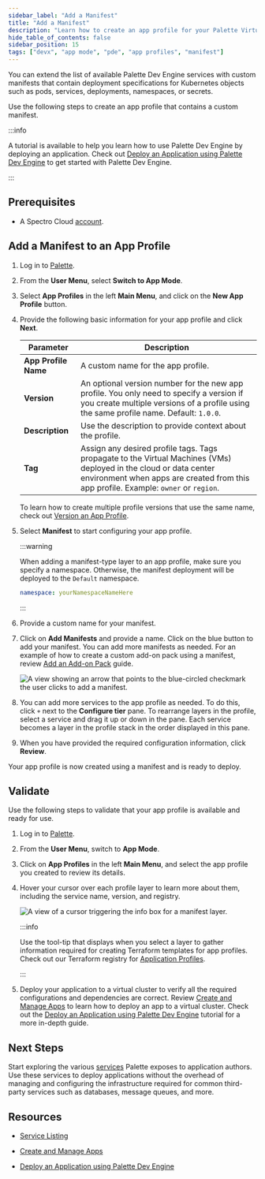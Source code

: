 ```yaml
---
sidebar_label: "Add a Manifest"
title: "Add a Manifest"
description: "Learn how to create an app profile for your Palette Virtual Clusters using a custom manifest."
hide_table_of_contents: false
sidebar_position: 15
tags: ["devx", "app mode", "pde", "app profiles", "manifest"]
---
```


<!-- Add-on packs can be built using Kubernetes manifests.
These manifests contain deployment specifications for Kubernetes objects such as pods, services, deployments, namespaces, or secrets.-->

You can extend the list of available Palette Dev Engine services with custom manifests that contain deployment
specifications for Kubernetes objects such as pods, services, deployments, namespaces, or secrets.

Use the following steps to create an app profile that contains a custom manifest.

:::info

A tutorial is available to help you learn how to use Palette Dev Engine by deploying an application. Check out
[Deploy an Application using Palette Dev Engine](../../../tutorials/cluster-deployment/pde/deploy-app.md) to get started
with Palette Dev Engine.

:::

## Prerequisites

- A Spectro Cloud [account](https://www.spectrocloud.com/get-started/).

## Add a Manifest to an App Profile

1. Log in to [Palette](https://console.spectrocloud.com).

2. From the **User Menu**, select **Switch to App Mode**.

3. Select **App Profiles** in the left **Main Menu**, and click on the **New App Profile** button.

4. Provide the following basic information for your app profile and click **Next**.

   | **Parameter**        | **Description**                                                                                                                                                                                           |
   | -------------------- | --------------------------------------------------------------------------------------------------------------------------------------------------------------------------------------------------------- |
   | **App Profile Name** | A custom name for the app profile.                                                                                                                                                                        |
   | **Version**          | An optional version number for the new app profile. You only need to specify a version if you create multiple versions of a profile using the same profile name. Default: `1.0.0`.                        |
   | **Description**      | Use the description to provide context about the profile.                                                                                                                                                 |
   | **Tag**              | Assign any desired profile tags. Tags propagate to the Virtual Machines (VMs) deployed in the cloud or data center environment when apps are created from this app profile. Example: `owner` or `region`. |

   To learn how to create multiple profile versions that use the same name, check out
   [Version an App Profile](../modify-app-profiles/version-app-profile.md).

5. Select **Manifest** to start configuring your app profile.

   :::warning

   When adding a manifest-type layer to an app profile, make sure you specify a namespace. Otherwise, the manifest
   deployment will be deployed to the `Default` namespace.

   ```yaml
   namespace: yourNamespaceNameHere
   ```

   :::

6. Provide a custom name for your manifest.

7. Click on **Add Manifests** and provide a name. Click on the blue button to add your manifest. You can add more
   manifests as needed. For an example of how to create a custom add-on pack using a manifest, review
   [Add an Add-on Pack](../../../registries-and-packs/adding-add-on-packs.md#manifests) guide.

   ![A view showing an arrow that points to the blue-circled checkmark the user clicks to add a manifest.](/profiles_app-profiles_create-app-profiles_add-manifest.webp)

8. You can add more services to the app profile as needed. To do this, click `+` next to the **Configure tier** pane. To
   rearrange layers in the profile, select a service and drag it up or down in the pane. Each service becomes a layer in
   the profile stack in the order displayed in this pane.

9. When you have provided the required configuration information, click **Review**.

Your app profile is now created using a manifest and is ready to deploy.

## Validate

Use the following steps to validate that your app profile is available and ready for use.

1. Log in to [Palette](https://console.spectrocloud.com).

2. From the **User Menu**, switch to **App Mode**.

3. Click on **App Profiles** in the left **Main Menu**, and select the app profile you created to review its details.

4. Hover your cursor over each profile layer to learn more about them, including the service name, version, and
   registry.

   ![A view of a cursor triggering the info box for a manifest layer.](/profiles_app-profiles_create-app-profiles_manifest-layer-infobox.webp)

   :::info

   Use the tool-tip that displays when you select a layer to gather information required for creating Terraform
   templates for app profiles. Check out our Terraform registry for
   [Application Profiles](https://registry.terraform.io/providers/spectrocloud/spectrocloud/latest/docs/resources/application_profile).

   :::

5. Deploy your application to a virtual cluster to verify all the required configurations and dependencies are correct.
   Review [Create and Manage Apps](../../../devx/apps/create-app.md) to learn how to deploy an app to a virtual cluster.
   Check out the
   [Deploy an Application using Palette Dev Engine](../../../tutorials/cluster-deployment/pde/deploy-app.md) tutorial
   for a more in-depth guide.

## Next Steps

Start exploring the various [services](../../../devx/services/services.md) Palette exposes to application authors. Use
these services to deploy applications without the overhead of managing and configuring the infrastructure required for
common third-party services such as databases, message queues, and more.

## Resources

- [Service Listing](../../../devx/services/service-listings/service-listings.mdx)

- [Create and Manage Apps](../../../devx/apps/create-app.md)

- [Deploy an Application using Palette Dev Engine](../../../tutorials/cluster-deployment/pde/deploy-app.md)
